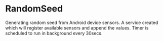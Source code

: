 # RandomSeed
Generating random seed from Android device sensors.
A service created which will register available sensors and append the values. 
Timer is scheduled to run in background every 30secs.
